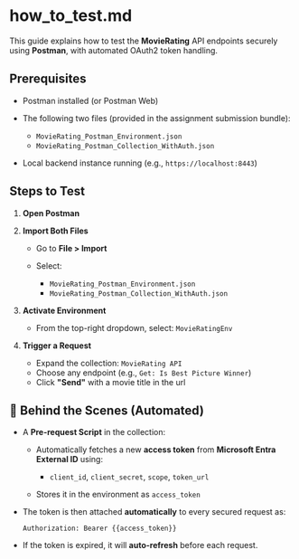 # how_to_test.md

This guide explains how to test the **MovieRating** API endpoints securely using **Postman**, with automated OAuth2 token handling.

## Prerequisites

* Postman installed (or Postman Web)
* The following two files (provided in the assignment submission bundle):

    * `MovieRating_Postman_Environment.json`
    * `MovieRating_Postman_Collection_WithAuth.json`
* Local backend instance running (e.g., `https://localhost:8443`)

## Steps to Test

1. **Open Postman**

2. **Import Both Files**

    * Go to **File > Import**
    * Select:

        * `MovieRating_Postman_Environment.json`
        * `MovieRating_Postman_Collection_WithAuth.json`

3. **Activate Environment**

    * From the top-right dropdown, select:
      `MovieRatingEnv`

4. **Trigger a Request**

    * Expand the collection: `MovieRating API`
    * Choose any endpoint (e.g., `Get: Is Best Picture Winner`)
    * Click **"Send"** with a movie title in the url

## 🔐 Behind the Scenes (Automated)

* A **Pre-request Script** in the collection:

    * Automatically fetches a new **access token** from **Microsoft Entra External ID** using:

        * `client_id`, `client_secret`, `scope`, `token_url`
    * Stores it in the environment as `access_token`

* The token is then attached **automatically** to every secured request as:

  ```
  Authorization: Bearer {{access_token}}
  ```

* If the token is expired, it will **auto-refresh** before each request.